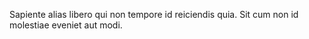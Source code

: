 Sapiente alias libero qui non tempore id reiciendis quia.
Sit cum non id molestiae eveniet aut modi.